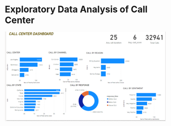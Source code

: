 # Exploratory Data Analysis of Call Center

![Call center dashboard!](dashboard.PNG "Call center dashboard")
